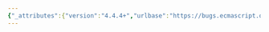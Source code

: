 ```yaml
---
{"_attributes":{"version":"4.4.4+","urlbase":"https://bugs.ecmascript.org/","maintainer":"dherman@mozilla.com"},"bug":{"bug_id":597,"creation_ts":"2012-07-30 00:42:00 -0700","short_desc":"12.6; \"used be begins a new iterations\"","delta_ts":"2012-09-28 12:24:11 -0700","product":"Draft for 6th Edition","component":"editorial issue","version":"Rev 9: July 8, 2012 Draft","rep_platform":"All","op_sys":"All","bug_status":"RESOLVED","resolution":"FIXED","priority":"Normal","bug_severity":"minor","everconfirmed":true,"reporter":{"uid":"jmdyck","name":"Michael Dyck"},"assigned_to":{"uid":"allen","name":"Allen Wirfs-Brock"},"long_desc":[{"commentid":1393,"comment_count":0,"who":{"uid":"jmdyck","name":"Michael Dyck"},"bug_when":"2012-07-30 00:42:13 -0700","thetext":"In 12.6 \"Iteration Statements\",\nunder \"Runtime Semantics\",\nthe Note says:\n    Within the Statement part of an IterationStatement\n    a ContinueStatement may be used be begin a new iterations.\n\nChange \"be\" to \"to\".\nChange \"iterations\" to \"iteration\".\n\n(\"... used to begin a new iteration.\")"},{"commentid":1446,"comment_count":1,"who":{"uid":"allen","name":"Allen Wirfs-Brock"},"bug_when":"2012-08-13 16:18:59 -0700","thetext":"corrected in editor's draft"},{"commentid":1681,"comment_count":2,"who":{"uid":"allen","name":"Allen Wirfs-Brock"},"bug_when":"2012-09-28 12:24:11 -0700","thetext":"fixed in rev10, Sept. 27 2012 draft"}]}}
---
```

